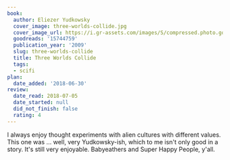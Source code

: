 ```yaml
---
book:
  author: Eliezer Yudkowsky
  cover_image: three-worlds-collide.jpg
  cover_image_url: https://i.gr-assets.com/images/S/compressed.photo.goodreads.com/books/1483042335l/15744759._SX98_.jpg
  goodreads: '15744759'
  publication_year: '2009'
  slug: three-worlds-collide
  title: Three Worlds Collide
  tags:
  - scifi
plan:
  date_added: '2018-06-30'
review:
  date_read: 2018-07-05
  date_started: null
  did_not_finish: false
  rating: 4
---
```


I always enjoy thought experiments with alien cultures with different values. This one was … well, very Yudkowsky-ish, which to me isn't only good in a story. It's still very enjoyable. Babyeathers and Super Happy People, y'all.
